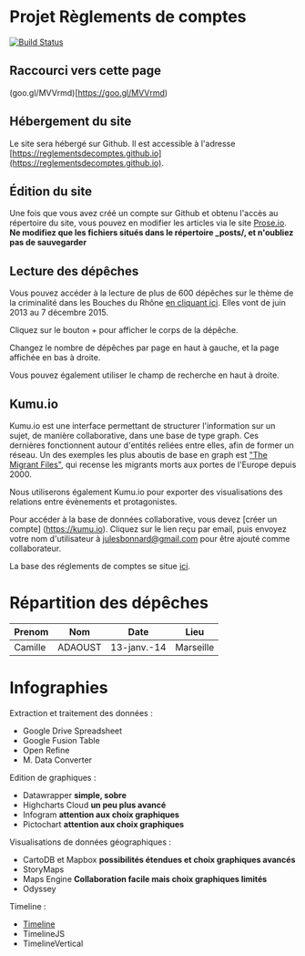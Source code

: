 # Projet Règlements de comptes

[![Build Status](https://travis-ci.org/reglementsdecomptes/reglementsdecomptes.github.io.svg?branch=master)](https://travis-ci.org/reglementsdecomptes/reglementsdecomptes.github.io)

## Raccourci vers cette page

(goo.gl/MVVrmd)[https://goo.gl/MVVrmd)

## Hébergement du site

Le site sera hébergé sur Github. Il est accessible à l'adresse [https://reglementsdecomptes.github.io](https://reglementsdecomptes.github.io).

## Édition du site

Une fois que vous avez créé un compte sur Github et obtenu l'accès au répertoire du site, vous pouvez en modifier les articles via le site [Prose.io](http://prose.io/). **Ne modifiez que les fichiers situés dans le répertoire _posts/, et n'oubliez pas de sauvegarder**

## Lecture des dépêches

Vous pouvez accéder à la lecture de plus de 600 dépêches sur le thème de la criminalité dans les Bouches du Rhône [en cliquant ici](http://bl.ocks.org/julesbonnard/raw/e56cb6d520c6cb8f7806/). Elles vont de juin 2013 au 7 décembre 2015.

Cliquez sur le bouton + pour afficher le corps de la dépêche.

Changez le nombre de dépêches par page en haut à gauche, et la page affichée en bas à droite.

Vous pouvez également utiliser le champ de recherche en haut à droite.

## Kumu.io

Kumu.io est une interface permettant de structurer l'information sur un sujet, de manière collaborative, dans une base de type graph. Ces dernières fonctionnent autour d'entités reliées entre elles, afin de former un réseau. Un des exemples les plus aboutis de base en graph est ["The Migrant Files"](https://www.detective.io/detective/the-migrants-files/), qui recense les migrants morts aux portes de l'Europe depuis 2000.

Nous utiliserons également Kumu.io pour exporter des visualisations des relations entre évènements et protagonistes.

Pour accéder à la base de données collaborative, vous devez [créer un compte] (https://kumu.io). Cliquez sur le lien reçu par email, puis envoyez votre nom d'utilisateur à [julesbonnard@gmail.com](mailto:julesbonnard@gmail.com) pour être ajouté comme collaborateur.

La base des réglements de comptes se situe [ici](https://kumu.io/edjmarseille/edj-reglements-de-comptes).

# Répartition des dépêches

|  Prenom  | Nom             | Date        | Lieu                 |
|----------|-----------------|-------------|----------------------|
| Camille  | ADAOUST         | 13-janv.-14 | Marseille            |


# Infographies

Extraction et traitement des données : 
- Google Drive Spreadsheet
- Google Fusion Table
- Open Refine
- M. Data Converter

Edition de graphiques : 
- Datawrapper **simple, sobre**
- Highcharts Cloud **un peu plus avancé**
- Infogram **attention aux choix graphiques**
- Pictochart **attention aux choix graphiques**

Visualisations de données géographiques : 
- CartoDB et Mapbox **possibilités étendues et choix graphiques avancés**
- StoryMaps
- Maps Engine **Collaboration facile mais choix graphiques limités**
- Odyssey

Timeline : 
- [Timeline](https://github.com/jkeefe/Timeline)
- TimelineJS
- TimelineVertical